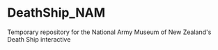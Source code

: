 # DeathShip_NAM
Temporary repository for the National Army Museum of New Zealand's Death Ship interactive
